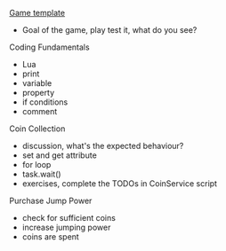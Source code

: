 [Game template](https://github.com/yili-gat/little-robloxers/blob/main/week002/obby_template.rbxl)
* Goal of the game, play test it, what do you see?

Coding Fundamentals
* Lua
* print
* variable
* property
* if conditions
* comment

Coin Collection
* discussion, what's the expected behaviour?
* set and get attribute
* for loop
* task.wait()
* exercises, complete the TODOs in CoinService script

Purchase Jump Power
* check for sufficient coins
* increase jumping power
* coins are spent
